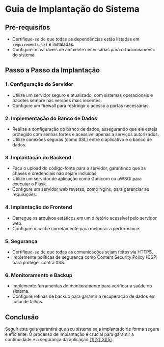 # Guia de Implantação do Sistema

## Pré-requisitos

- Certifique-se de que todas as dependências estão listadas em `requirements.txt` e instaladas.
- Configure as variáveis de ambiente necessárias para o funcionamento do sistema.

## Passo a Passo da Implantação

### 1. Configuração do Servidor

- Utilize um servidor seguro e atualizado, com sistemas operacionais e pacotes sempre nas versões mais recentes.
- Configure um firewall para restringir o acesso a portas necessárias.

### 2. Implementação do Banco de Dados

- Realize a configuração do banco de dados, assegurando que ele esteja protegido com senhas fortes e acessível apenas a serviços autorizados.
- Utilize conexões seguras (como SSL) entre o aplicativo e o banco de dados.

### 3. Implantação do Backend

- Faça o upload do código-fonte para o servidor, garantindo que as chaves e credenciais não sejam incluídas.
- Utilize um servidor de aplicação como Gunicorn ou uWSGI para executar o Flask.
- Configure um servidor web reverso, como Nginx, para gerenciar as requisições.

### 4. Implantação do Frontend

- Carregue os arquivos estáticos em um diretório acessível pelo servidor web.
- Configure o cache corretamente para melhorar a performance.

### 5. Segurança

- Certifique-se de que todas as comunicações sejam feitas via HTTPS.
- Implemente políticas de segurança como Content Security Policy (CSP) para proteger contra XSS.

### 6. Monitoramento e Backup

- Implemente ferramentas de monitoramento para verificar a saúde do sistema.
- Configure rotinas de backup para garantir a recuperação de dados em caso de falhas.

## Conclusão

Seguir este guia garantirá que seu sistema seja implantado de forma segura e eficiente. O processo de implantação é crucial para garantir a continuidade e a segurança da aplicação [[1]](https://poe.com/citation?message_id=278931124602&citation=1)[[2]](https://poe.com/citation?message_id=278931124602&citation=2)[[3]](https://poe.com/citation?message_id=278931124602&citation=3)[[5]](https://poe.com/citation?message_id=278931124602&citation=5).
